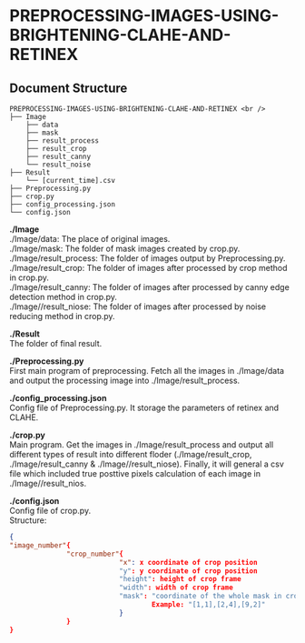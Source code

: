 # PREPROCESSING-IMAGES-USING-BRIGHTENING-CLAHE-AND-RETINEX
 

## Document Structure

```
PREPROCESSING-IMAGES-USING-BRIGHTENING-CLAHE-AND-RETINEX <br />
├── Image 
    ├── data 
    ├── mask 
    ├── result_process 
    ├── result_crop 
    ├── result_canny 
    └── result_noise 
├── Result
    └── [current_time].csv
├── Preprocessing.py
├── crop.py
├── config_processing.json
└── config.json
```

**./Image <br />**
./Image/data: The place of original images. <br />
./Image/mask: The folder of mask images created by crop.py. <br />
./Image/result_process: The folder of images output by Preprocessing.py. <br />
./Image/result_crop: The folder of images after processed by crop method in crop.py. <br />
./Image/result_canny: The folder of images after processed by canny edge detection method in crop.py. <br />
./Image//result_niose: The folder of images after processed by noise reducing method in crop.py. <br />

**./Result <br />**
The folder of final result. <br />

**./Preprocessing.py <br />**
First main program of preprocessing. Fetch all the images in ./Image/data and output the processing image into ./Image/result_process. <br />

**./config_processing.json <br />**
Config file of Preprocessing.py. It storage the parameters of retinex and CLAHE. <br />

**./crop.py <br />**
Main program. Get the images in ./Image/result_process and output all different types of result into different floder (./Image/result_crop, ./Image/result_canny & ./Image//result_niose). Finally, it will general a csv file which included true posttive pixels calculation of each image in ./Image//result_nios. <br />

**./config.json <br />**
Config file of crop.py. <br />
Structure: <br />
```json
{
"image_number"{
              "crop_number"{
                           "x": x coordinate of crop position
                           "y": y coordinate of crop position
                           "height": height of crop frame
                           "width": width of crop frame
                           "mask": "coordinate of the whole mask in cropped image"
                                   Example: "[1,1],[2,4],[9,2]"
                           }
              }
}
```
